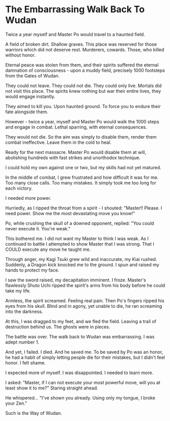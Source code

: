 # The Embarrassing Walk Back To Wudan

Twice a year myself and Master Po would travel to a haunted field.

A field of broken dirt. Shallow graves. This place was reserved for those warriors which did not deserve rest. Murderers, cowards. Those, who killed without honor.

Eternal peace was stolen from them, and their spirits suffered the eternal damnation of consciousness - upon a muddy field, precisely 1000 footsteps from the Gates of Wudan.

They could not leave. They could not die. They could only live. Mortals did not visit this place. The spirits knew nothing but war their entire lives, they would engage instantly.

They aimed to kill you. Upon haunted ground. To force you to endure their fate alongside them.

However - twice a year, myself and Master Po would walk the 1000 steps and engage in combat. Lethal sparring, with eternal consequences.

They would not die. So the aim was simply to disable them, render them combat ineffective. Leave them in the cold to heal.

Ready for the next massacre. Master Po would disable them at will, abolishing hundreds with fast strikes and unorthodox technique.

I could hold my own against one or two, but my skills had not yet matured.

In the middle of combat, I grew frustrated and how difficult it was for me. Too many close calls. Too many mistakes. It simply took me too long for each victory.

I needed more power.

Hurriedly, as I ripped the throat from a spirit - I shouted: "Master!! Please. I need power. Show me the most devastating move you know!"

Po, while crushing the skull of a downed opponent, replied: "You could never execute it. You're weak."

This bothered me. I did not want my Master to think I was weak. As I continued to battle I attempted to show Master that I was strong. That I COULD execute any move he taught me.

Through anger, my Kagi Tsuki grew wild and inaccurate, my Kiai rushed. Suddenly, a Dragon kick knocked me to the ground. I spun and raised my hands to protect my face.

I saw the sword raised, my decapitation imminent. I froze. Master's flawlessly Shuto Uchi ripped the spirit's arms from his body before he could take my life.

Armless, the spirit screamed. Feeling real pain. Then Po's fingers ripped his eyes from his skull. Blind and in agony, yet unable to die, he ran screaming into the darkness.

At this, I was dragged to my feet, and we fled the field. Leaving a trail of destruction behind us. The ghosts were in pieces.

The battle was over. The walk back to Wudan was embarrassing. I was adept number 1.

And yet, I failed. I died. And he saved me. To be saved by Po was an honor, he had a habit of simply letting people die for their mistakes, but I didn't feel honor. I felt shame.

I expected more of myself. I was disappointed. I needed to learn more.

I asked: "Master, if I can not execute your most powerful move, will you at least show it to me?" Staring straight ahead.

He whispered... "I've shown you already. Using only my tongue, I broke your Zen."

&#x20;

Such is the Way of Wudan.
